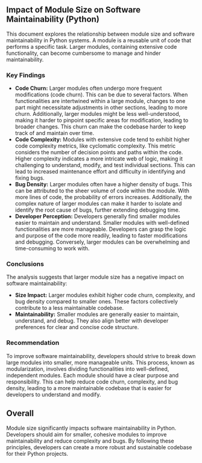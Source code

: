 ## Impact of Module Size on Software Maintainability (Python)

This document explores the relationship between module size and software maintainability in Python systems. A module is a reusable unit of code that performs a specific task.  Larger modules, containing extensive code functionality, can become cumbersome to manage and hinder maintainability.

### Key Findings

* **Code Churn:** Larger modules often undergo more frequent modifications (code churn). This can be due to several factors. When functionalities are intertwined within a large module, changes to one part might necessitate adjustments in other sections, leading to more churn. Additionally, larger modules might be less well-understood, making it harder to pinpoint specific areas for modification, leading to broader changes. This churn can make the codebase harder to keep track of and maintain over time.
* **Code Complexity:**  Modules with extensive code tend to exhibit higher code complexity metrics, like cyclomatic complexity. This metric considers the number of decision points and paths within the code. Higher complexity indicates a more intricate web of logic, making it challenging to understand, modify, and test individual sections. This can lead to increased maintenance effort and difficulty in identifying and fixing bugs.
* **Bug Density:**  Larger modules often have a higher density of bugs. This can be attributed to the sheer volume of code within the module. With more lines of code, the probability of errors increases. Additionally, the complex nature of larger modules can make it harder to isolate and identify the root cause of bugs, further extending debugging time.
* **Developer Perception:** Developers generally find smaller modules easier to maintain and understand. Smaller modules with well-defined functionalities are more manageable. Developers can grasp the logic and purpose of the code more readily, leading to faster modifications and debugging.  Conversely, larger modules can be overwhelming and time-consuming to work with.

### Conclusions

The analysis suggests that larger module size has a negative impact on software maintainability:

* **Size Impact:** Larger modules exhibit higher code churn, complexity, and bug density compared to smaller ones. These factors collectively contribute to a less maintainable codebase.
* **Maintainability:** Smaller modules are generally easier to maintain, understand, and debug. They also align better with developer preferences for clear and concise code structure.

### Recommendation

To improve software maintainability, developers should strive to break down large modules into smaller, more manageable units. This process, known as modularization, involves dividing functionalities into well-defined, independent modules. Each module should have a clear purpose and responsibility. This can help reduce code churn, complexity, and bug density, leading to a more maintainable codebase that is easier for developers to understand and modify.

## Overall

Module size significantly impacts software maintainability in Python. Developers should aim for smaller, cohesive modules to improve maintainability and reduce complexity and bugs. By following these principles, developers can create a more robust and sustainable codebase for their Python projects.
